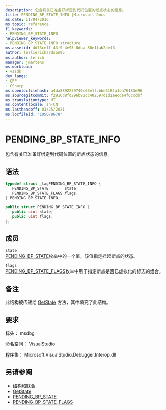 ```yaml
---
description: 包含有关已准备好绑定到代码位置的断点状态的信息。
title: PENDING_BP_STATE_INFO |Microsoft Docs
ms.date: 11/04/2016
ms.topic: reference
f1_keywords:
- PENDING_BP_STATE_INFO
helpviewer_keywords:
- PENDING_BP_STATE_INFO structure
ms.assetid: 4d73ceff-43f9-4e95-8dba-88e1fab2def3
author: leslierichardson95
ms.author: lerich
manager: jmartens
ms.workload:
- vssdk
dev_langs:
- CPP
- CSharp
ms.openlocfilehash: a4da8892239740c65e1fcbbe618fa1ea76183e96
ms.sourcegitcommit: f2916d8fd296b92cc402597d1d1eecda4f6cccbf
ms.translationtype: MT
ms.contentlocale: zh-CN
ms.lasthandoff: 03/25/2021
ms.locfileid: "105079678"
---
```

# <a name="pending_bp_state_info"></a>PENDING_BP_STATE_INFO
包含有关已准备好绑定到代码位置的断点状态的信息。

## <a name="syntax"></a>语法

```cpp
typedef struct _tagPENDING_BP_STATE_INFO { 
   PENDING_BP_STATE       state;
   PENDING_BP_STATE_FLAGS flags;
} PENDING_BP_STATE_INFO;
```

```csharp
public struct PENDING_BP_STATE_INFO { 
   public uint state;
   public uint flags;
};
```

## <a name="members"></a>成员
 `state`\
 [PENDING_BP_STATE](../../../extensibility/debugger/reference/pending-bp-state.md)枚举中的一个值，该值指定挂起断点的状态。

 `flags`\
 [PENDING_BP_STATE_FLAGS](../../../extensibility/debugger/reference/pending-bp-state-flags.md)枚举中用于指定断点是否已虚拟化的标志的组合。

## <a name="remarks"></a>备注
 此结构被传递给 [GetState](../../../extensibility/debugger/reference/idebugpendingbreakpoint2-getstate.md) 方法，其中填充了此结构。

## <a name="requirements"></a>要求
 标头： msdbg

 命名空间： VisualStudio

 程序集： Microsoft.VisualStudio.Debugger.Interop.dll

## <a name="see-also"></a>另请参阅
- [结构和联合](../../../extensibility/debugger/reference/structures-and-unions.md)
- [GetState](../../../extensibility/debugger/reference/idebugpendingbreakpoint2-getstate.md)
- [PENDING_BP_STATE](../../../extensibility/debugger/reference/pending-bp-state.md)
- [PENDING_BP_STATE_FLAGS](../../../extensibility/debugger/reference/pending-bp-state-flags.md)
